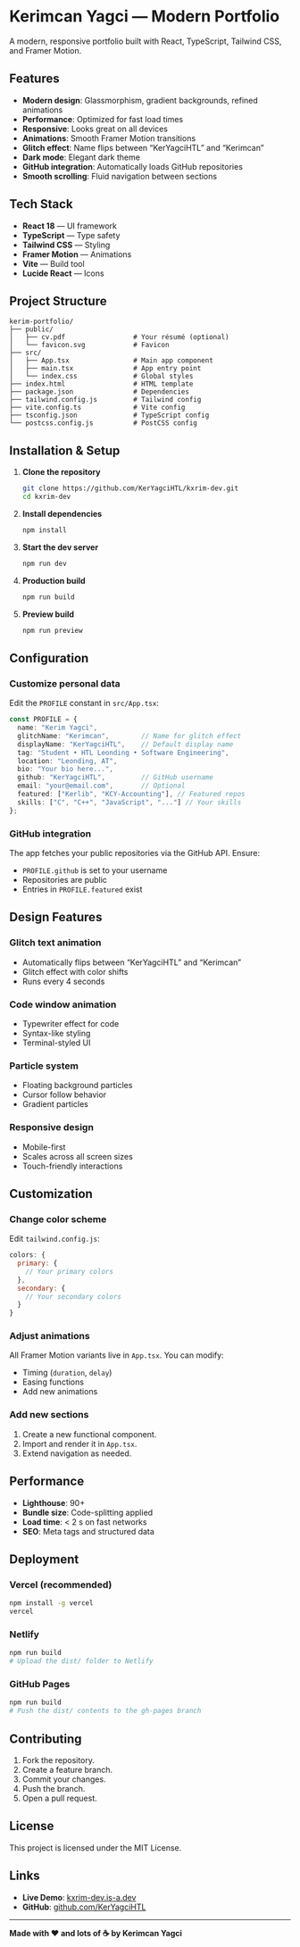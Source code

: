 # Kerimcan Yagci — Modern Portfolio

A modern, responsive portfolio built with React, TypeScript, Tailwind CSS, and Framer Motion.

## Features

- **Modern design**: Glassmorphism, gradient backgrounds, refined animations  
- **Performance**: Optimized for fast load times  
- **Responsive**: Looks great on all devices  
- **Animations**: Smooth Framer Motion transitions  
- **Glitch effect**: Name flips between “KerYagciHTL” and “Kerimcan”  
- **Dark mode**: Elegant dark theme  
- **GitHub integration**: Automatically loads GitHub repositories  
- **Smooth scrolling**: Fluid navigation between sections

## Tech Stack

- **React 18** — UI framework  
- **TypeScript** — Type safety  
- **Tailwind CSS** — Styling  
- **Framer Motion** — Animations  
- **Vite** — Build tool  
- **Lucide React** — Icons

## Project Structure

```
kerim-portfolio/
├── public/
│   ├── cv.pdf                 # Your résumé (optional)
│   └── favicon.svg            # Favicon
├── src/
│   ├── App.tsx                # Main app component
│   ├── main.tsx               # App entry point
│   └── index.css              # Global styles
├── index.html                 # HTML template
├── package.json               # Dependencies
├── tailwind.config.js         # Tailwind config
├── vite.config.ts             # Vite config
├── tsconfig.json              # TypeScript config
└── postcss.config.js          # PostCSS config
```

## Installation & Setup

1. **Clone the repository**
   ```bash
   git clone https://github.com/KerYagciHTL/kxrim-dev.git
   cd kxrim-dev
   ```

2. **Install dependencies**
   ```bash
   npm install
   ```

3. **Start the dev server**
   ```bash
   npm run dev
   ```

4. **Production build**
   ```bash
   npm run build
   ```

5. **Preview build**
   ```bash
   npm run preview
   ```

## Configuration

### Customize personal data

Edit the `PROFILE` constant in `src/App.tsx`:

```typescript
const PROFILE = {
  name: "Kerim Yagci",
  glitchName: "Kerimcan",        // Name for glitch effect
  displayName: "KerYagciHTL",    // Default display name
  tag: "Student • HTL Leonding • Software Engineering",
  location: "Leonding, AT",
  bio: "Your bio here...",
  github: "KerYagciHTL",         // GitHub username
  email: "your@email.com",       // Optional
  featured: ["Kerlib", "KCY-Accounting"], // Featured repos
  skills: ["C", "C++", "JavaScript", "..."] // Your skills
};
```

### GitHub integration

The app fetches your public repositories via the GitHub API. Ensure:
- `PROFILE.github` is set to your username  
- Repositories are public  
- Entries in `PROFILE.featured` exist

## Design Features

### Glitch text animation
- Automatically flips between “KerYagciHTL” and “Kerimcan”  
- Glitch effect with color shifts  
- Runs every 4 seconds

### Code window animation
- Typewriter effect for code  
- Syntax-like styling  
- Terminal-styled UI

### Particle system
- Floating background particles  
- Cursor follow behavior  
- Gradient particles

### Responsive design
- Mobile-first  
- Scales across all screen sizes  
- Touch-friendly interactions

## Customization

### Change color scheme
Edit `tailwind.config.js`:

```javascript
colors: {
  primary: {
    // Your primary colors
  },
  secondary: {
    // Your secondary colors
  }
}
```

### Adjust animations
All Framer Motion variants live in `App.tsx`. You can modify:
- Timing (`duration`, `delay`)  
- Easing functions  
- Add new animations

### Add new sections
1. Create a new functional component.  
2. Import and render it in `App.tsx`.  
3. Extend navigation as needed.

## Performance

- **Lighthouse**: 90+  
- **Bundle size**: Code-splitting applied  
- **Load time**: < 2 s on fast networks  
- **SEO**: Meta tags and structured data

## Deployment

### Vercel (recommended)
```bash
npm install -g vercel
vercel
```

### Netlify
```bash
npm run build
# Upload the dist/ folder to Netlify
```

### GitHub Pages
```bash
npm run build
# Push the dist/ contents to the gh-pages branch
```

## Contributing

1. Fork the repository.  
2. Create a feature branch.  
3. Commit your changes.  
4. Push the branch.  
5. Open a pull request.

## License

This project is licensed under the MIT License.

## Links

- **Live Demo**: [kxrim-dev.is-a.dev](https://kxrim-dev.is-a.dev)  
- **GitHub**: [github.com/KerYagciHTL](https://github.com/KerYagciHTL)

---

**Made with ❤️ and lots of ☕ by Kerimcan Yagci**
